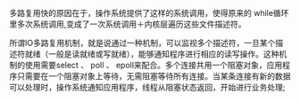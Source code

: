 多路复用快的原因在于，操作系统提供了这样的系统调用，使得原来的 while循环里多次系统调用,变成了一次系统调用＋内核层遍历这些文件描述符。

所谓IО多路复用机制，就是说通过一种机制，可以监视多个描述符，一旦某个描述符就绪（一般是读就绪或写就绪），能够通知程序进行相应的读写操作。这种机制的使用需要select 、 poll 、 epoll来配合。多个连接共用一个阻塞对象，应用程序只需要在一个阻塞对象上等待，无需阻塞等待所有连接。当某条连接有新的数据可以处理时，操作系统通知应用程序，线程从阻塞状态返回，开始进行业务处理;









